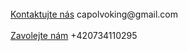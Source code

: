 <br>
<a href="mailto:capolvoking@gmail.com" id="contactLink">Kontaktujte nás</a>
capolvoking@gmail.com
</br>
<br>
<a href="tel:+420734110295" id="phoneLink">Zavolejte nám</a>
+420734110295
</br>
